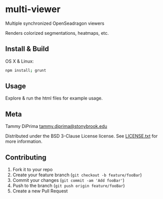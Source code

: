# multi-viewer

Multiple synchronized OpenSeadragon viewers

Renders colorized segmentations, heatmaps, etc.

<!-- Segmentation layer color ordering:<br>
![](images/color-ordering.png) -->

## Install & Build

OS X & Linux:

```sh
npm install; grunt
```

## Usage

Explore & run the html files for example usage.

## Meta

Tammy DiPrima tammy.diprima@stonybrook.edu

Distributed under the BSD 3-Clause License license. See [LICENSE.txt](LICENSE.txt) for more information.

## Contributing

1. Fork it to your repo
2. Create your feature branch (`git checkout -b feature/fooBar`)
3. Commit your changes (`git commit -am 'Add fooBar'`)
4. Push to the branch (`git push origin feature/fooBar`)
5. Create a new Pull Request
